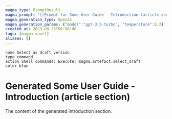 ```yaml
---
magma_type: PromptResult
magma_prompt: "[[Prompt for Some User Guide - Introduction (article section)]]"
magma_generation_type: OpenAI
magma_generation_params: {"model":"gpt-3.5-turbo", "temperature":0.2}
created_at: 2023-09-23T00:08:00
tags: [magma-vault]
aliases: []
---
```

```button
name Select as draft version
type command
action Shell commands: Execute: magma.artefact.select_draft
color blue
```

# Generated Some User Guide - Introduction (article section)

The content of the generated introduction section.